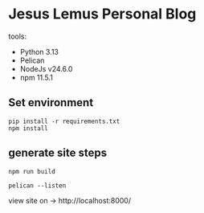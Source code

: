 # Jesus Lemus Personal Blog

tools: 
- Python 3.13
- Pelican
- NodeJs v24.6.0
- npm 11.5.1


## Set environment
```
pip install -r requirements.txt
npm install
```

## generate site steps

```
npm run build

pelican --listen
```

view site on -> http://localhost:8000/






